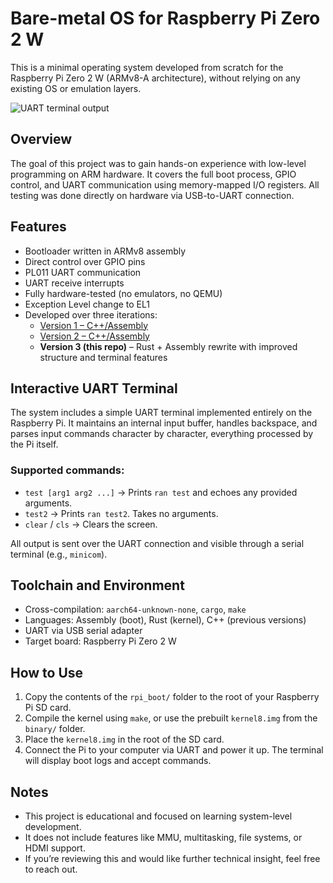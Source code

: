 # Bare-metal OS for Raspberry Pi Zero 2 W

This is a minimal operating system developed from scratch for the Raspberry Pi Zero 2 W (ARMv8-A architecture), without relying on any existing OS or emulation layers.

![UART terminal output](example.gif)

## Overview

The goal of this project was to gain hands-on experience with low-level programming on ARM hardware. It covers the full boot process, GPIO control, and UART communication using memory-mapped I/O registers. All testing was done directly on hardware via USB-to-UART connection.

## Features

- Bootloader written in ARMv8 assembly
- Direct control over GPIO pins
- PL011 UART communication
- UART receive interrupts
- Fully hardware-tested (no emulators, no QEMU)
- Exception Level change to EL1
- Developed over three iterations:
  - [Version 1 – C++/Assembly](https://github.com/UNIX-73/RASPBERRY_PI_ZERO_2_W_BAREMETAL)
  - [Version 2 – C++/Assembly](https://github.com/UNIX-73/BAREMETAL_V2)
  - **Version 3 (this repo)** – Rust + Assembly rewrite with improved structure and terminal features

## Interactive UART Terminal

The system includes a simple UART terminal implemented entirely on the Raspberry Pi. It maintains an internal input buffer, handles backspace, and parses input commands character by character, everything processed by the Pi itself.

### Supported commands:

- `test [arg1 arg2 ...]` → Prints `ran test` and echoes any provided arguments.
- `test2` → Prints `ran test2`. Takes no arguments.
- `clear` / `cls` → Clears the screen.

All output is sent over the UART connection and visible through a serial terminal (e.g., `minicom`).

## Toolchain and Environment

- Cross-compilation: `aarch64-unknown-none`, `cargo`, `make`
- Languages: Assembly (boot), Rust (kernel), C++ (previous versions)
- UART via USB serial adapter
- Target board: Raspberry Pi Zero 2 W

## How to Use

1. Copy the contents of the `rpi_boot/` folder to the root of your Raspberry Pi SD card.
2. Compile the kernel using `make`, or use the prebuilt `kernel8.img` from the `binary/` folder.
3. Place the `kernel8.img` in the root of the SD card.
4. Connect the Pi to your computer via UART and power it up. The terminal will display boot logs and accept commands.

## Notes

- This project is educational and focused on learning system-level development.
- It does not include features like MMU, multitasking, file systems, or HDMI support.
- If you’re reviewing this and would like further technical insight, feel free to reach out.
